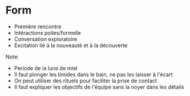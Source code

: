 # Form

+ Première rencontre
+ Intéractions polies/formelle
+ Conversation exploratoire
+ Excitation lié à la nouveauté et à la découverte

Note:

+ Periode de la lune de miel
+ Il faut plonger les timides dans le bain, ne pas les laisser à l'écart
+ On peut utiliser des rituels pour faciliter la prise de contact
+ Il faut expliquer les objectifs de l'équipe sans la noyer dans les détails